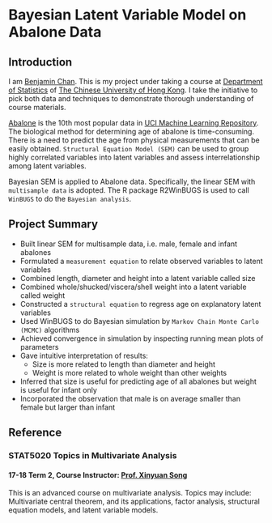 # Bayesian Latent Variable Model on Abalone Data
## Introduction
I am [Benjamin Chan](http://www.linkedin.com/in/benjamin-chan-chun-ho). This is my project under taking a course at [Department of Statistics](http://www.sta.cuhk.edu.hk/home.aspx) of [The Chinese University of Hong Kong](http://www.cuhk.edu.hk/english/index.html). I take the initiative to pick both data and techniques to demonstrate thorough understanding of course materials.

[Abalone](https://archive.ics.uci.edu/ml/datasets/Abalone) is the 10th most popular data in [UCI Machine Learning Repository](https://archive.ics.uci.edu/ml/index.php). The biological method for determining age of abalone is time-consuming. There is a need to predict the age from physical measurements that can be easily obtained. `Structural Equation Model (SEM)` can be used to group highly correlated variables into latent variables and assess interrelationship among latent variables.

Bayesian SEM is applied to Abalone data. Specifically, the linear SEM with `multisample data` is adopted. The R package R2WinBUGS is used to call `WinBUGS` to do the `Bayesian analysis`.

## Project Summary
* Built linear SEM for multisample data, i.e. male, female and infant abalones
* Formulated a `measurement equation` to relate observed variables to latent variables
* Combined length, diameter and height into a latent variable called size
* Combined whole/shucked/viscera/shell weight into a latent variable called weight
* Constructed a `structural equation` to regress age on explanatory latent variables
* Used WinBUGS to do Bayesian simulation by `Markov Chain Monte Carlo (MCMC)` algorithms
* Achieved convergence in simulation by inspecting running mean plots of parameters
* Gave intuitive interpretation of results:
    * Size is more related to length than diameter and height 
    * Weight is more related to whole weight than other weights
* Inferred that size is useful for predicting age of all abalones but weight is useful for infant only
* Incorporated the observation that male is on average smaller than female but larger than infant

## Reference
### STAT5020 Topics in Multivariate Analysis
#### 17-18 Term 2, Course Instructor: [Prof. Xinyuan Song](http://www.sta.cuhk.edu.hk/xysong/default.aspx)
This is an advanced course on multivariate analysis. Topics may include: Multivariate central theorem, and its applications, factor analysis, structural equation models, and latent variable models.
